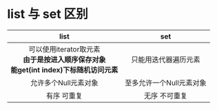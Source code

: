 # list 与 set 区别
|                              list                               |      set       |
|:---------------------------------------------------------------:|:--------------:|
| 可以使用iterator取元素<br> **由于是按进入顺序保存对象<br>能get(int index)下标随机访问元素** |   只能用迭代器遍历元素   |
|                          允许多个Null元素对象                           | 至多允许一个Null元素对象 |
|                             有序 可重复                              |    无序 不可重复     |